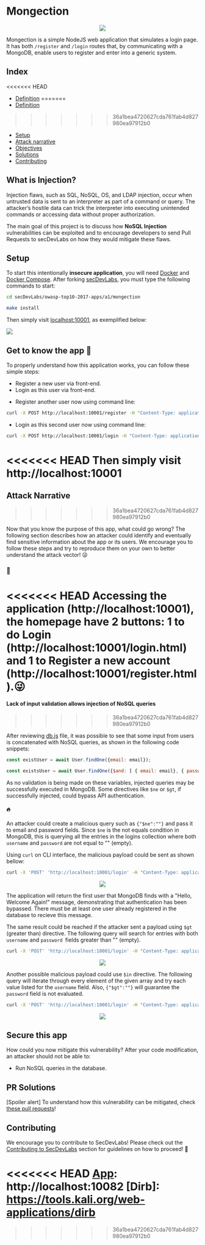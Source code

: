 
# Mongection

<p align="center"><img  src="images/a1-banner.png"/></p>

Mongection is a simple NodeJS web application that simulates a login page. It has both `/register` and `/login` routes that, by communicating with a MongoDB, enable users to register and enter into a generic system.

## Index

<<<<<<< HEAD
- [Definition](#what-is-nosql-injection?)
=======
- [Definition](#what-is-injection)
>>>>>>> 36a1bea4720627cda761fab4d827980ea97912b0
- [Setup](#setup)
- [Attack narrative](#attack-narrative)
- [Objectives](#secure-this-app)
- [Solutions](#pr-solutions)
- [Contributing](#contributing)

## What is Injection?

Injection flaws, such as SQL, NoSQL, OS, and LDAP injection, occur when untrusted data is sent to an interpreter as part of a command or query. The attacker’s hostile data can trick the interpreter into executing unintended commands or accessing data without proper authorization.

The main goal of this project is to discuss how **NoSQL Injection** vulnerabilities can be exploited and to encourage developers to send Pull Requests to secDevLabs on how they would mitigate these flaws.

## Setup

To start this intentionally **insecure application**, you will need [Docker][Docker Install] and [Docker Compose][Docker Compose Install]. After forking [secDevLabs](https://github.com/globocom/secDevLabs), you must type the following commands to start:

```sh
cd secDevLabs/owasp-top10-2017-apps/a1/mongection
```

```sh
make install
```

Then simply visit [localhost:10001][App], as exemplified below:

<img src="images/attack0.png" align="center"/>

## Get to know the app 💉

To properly understand how this application works, you can follow these simple steps:

- Register a new user via front-end.
- Login as this user via front-end.
* Register another user now using command line:
```sh
curl -X POST http://localhost:10001/register -H "Content-Type: application/json" --data '{"name":"bob", "email":"bob@example.com", "password":"bobisboss"}'
```
* Login as this second user now using command line:
```sh
curl -X POST http://localhost:10001/login -H "Content-Type: application/json" --data '{"email":"bob@example.com", "password":"bobisboss"}'
```

<<<<<<< HEAD
Then simply visit http://localhost:10001
=======
## Attack Narrative
>>>>>>> 36a1bea4720627cda761fab4d827980ea97912b0

Now that you know the purpose of this app, what could go wrong? The following section describes how an attacker could identify and eventually find sensitive information about the app or its users. We encourage you to follow these steps and try to reproduce them on your own to better understand the attack vector! 😜

### 👀

<<<<<<< HEAD
Accessing the application (http://localhost:10001), the homepage have 2 buttons: 1 to do Login (http://localhost:10001/login.html) and 1 to Register a new account (http://localhost:10001/register.html).😜
=======
#### Lack of input validation allows injection of NoSQL queries
>>>>>>> 36a1bea4720627cda761fab4d827980ea97912b0

After reviewing [db.js]((https://github.com/globocom/secDevLabs/blob/master/owasp-top10-2017-apps/a1/mongection/src/db.js)) file, it was possible to see that some input from users is concatenated with NoSQL queries, as shown in the following code snippets:

```js
const existUser = await User.findOne({email: email});
```

```js
const existsUser = await User.findOne({$and: [ { email: email}, { password: password} ]});
```

As no validation is being made on these variables, injected queries may be successfully executed in MongoDB. Some directives like `$ne` or `$gt`, if successfully injected, could bypass API authentication. 

#### 🔥

An attacker could create a malicious query such as `{"$ne":""}` and pass it to email and password fields. Since `$ne` is the not equals condition in MongoDB, this is querying all the entries in the logins collection where both `username` and `password` are not equal to "" (empty). 

Using `curl` on CLI interface, the malicious payload could be sent as shown bellow:

```sh
curl -X 'POST' 'http://localhost:10001/login' -H "Content-Type: application/json" --data '{"email": {"$ne":""}, "password": {"$ne":""}}'
```

<p  align="center"><img  src="images/attack1.png"/></p>

The application will return the first user that MongoDB finds with a "Hello, Welcome Again!" message, demonstrating that authentication has been bypassed. There must be at least one user already registered in the database to recieve this message.

The same result could be reached if the attacker sent a payload using `$gt` (greater than) directive. The following query will search for entries with both `username` and `password `fields greater than "" (empty).

```sh
curl -X 'POST' 'http://localhost:10001/login' -H "Content-Type: application/json" --data '{"email": {"$gt": ""}, "password": {"$gt": ""}}'
```
<p  align="center"><img  src="images/attack2.png"/></p>

Another possible malicious payload could use `$in` directive. The following query will iterate through every element of the given array and try each value listed for the `username` field. Also, `{"$gt":""}` will guarantee the `password` field is not evaluated.

```sh
curl -X 'POST' 'http://localhost:10001/login' -H "Content-Type: application/json" --data '{"email": {"$in":["admin@example.com", "root@example", "ana@example.com", "bob"]}, "password": {"$gt":""}}'
```

<p  align="center"><img  src="images/attack3.png"/></p>

## Secure this app

How could you now mitigate this vulnerability? After your code modification, an attacker should not be able to:

* Run NoSQL queries in the database.

## PR Solutions

[Spoiler alert] To understand how this vulnerability can be mitigated, check [these pull requests](https://github.com/globocom/secDevLabs/pulls?utf8=%E2%9C%93&q=is%3Apr+label%3A%22mitigation+solution+%F0%9F%94%92%22+label%3A%22Mongection%22)!

## Contributing

We encourage you to contribute to SecDevLabs! Please check out the [Contributing to SecDevLabs](../../../docs/CONTRIBUTING.md) section for guidelines on how to proceed! 🎉

[Docker Install]:  https://docs.docker.com/install/
[Docker Compose Install]: https://docs.docker.com/compose/install/
<<<<<<< HEAD
[App]: http://localhost:10082
[Dirb]: https://tools.kali.org/web-applications/dirb
=======
[App]: http://localhost:10001
>>>>>>> 36a1bea4720627cda761fab4d827980ea97912b0
